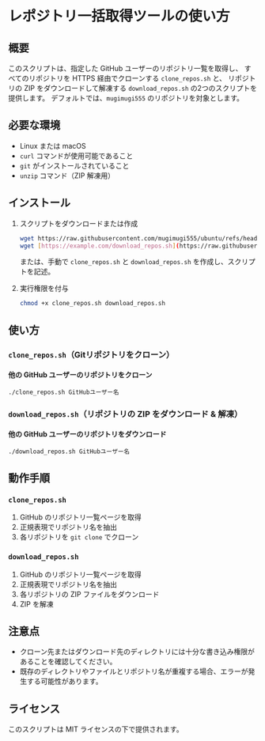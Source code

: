 # レポジトリ一括取得ツールの使い方

## 概要
このスクリプトは、指定した GitHub ユーザーのリポジトリ一覧を取得し、
すべてのリポジトリを HTTPS 経由でクローンする `clone_repos.sh` と、
リポジトリの ZIP をダウンロードして解凍する `download_repos.sh` の2つのスクリプトを提供します。
デフォルトでは、`mugimugi555` のリポジトリを対象とします。

## 必要な環境
- Linux または macOS
- `curl` コマンドが使用可能であること
- `git` がインストールされていること
- `unzip` コマンド（ZIP 解凍用）

## インストール

1. スクリプトをダウンロードまたは作成
   ```sh
   wget https://raw.githubusercontent.com/mugimugi555/ubuntu/refs/heads/main/github_tool/clone_repos.sh -O clone_repos.sh
   wget [https://example.com/download_repos.sh](https://raw.githubusercontent.com/mugimugi555/ubuntu/refs/heads/main/github_tool/download_repos.sh) -O download_repos.sh
   ```
   または、手動で `clone_repos.sh` と `download_repos.sh` を作成し、スクリプトを記述。

2. 実行権限を付与
   ```sh
   chmod +x clone_repos.sh download_repos.sh
   ```

## 使い方
### `clone_repos.sh`（Gitリポジトリをクローン）

#### 他の GitHub ユーザーのリポジトリをクローン
```sh
./clone_repos.sh GitHubユーザー名
```

### `download_repos.sh`（リポジトリの ZIP をダウンロード & 解凍）

#### 他の GitHub ユーザーのリポジトリをダウンロード
```sh
./download_repos.sh GitHubユーザー名
```

## 動作手順
### `clone_repos.sh`
1. GitHub のリポジトリ一覧ページを取得
2. 正規表現でリポジトリ名を抽出
3. 各リポジトリを `git clone` でクローン

### `download_repos.sh`
1. GitHub のリポジトリ一覧ページを取得
2. 正規表現でリポジトリ名を抽出
3. 各リポジトリの ZIP ファイルをダウンロード
4. ZIP を解凍

## 注意点
- クローン先またはダウンロード先のディレクトリには十分な書き込み権限があることを確認してください。
- 既存のディレクトリやファイルとリポジトリ名が重複する場合、エラーが発生する可能性があります。

## ライセンス
このスクリプトは MIT ライセンスの下で提供されます。

